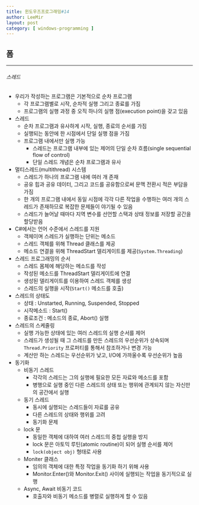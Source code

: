 ```yaml
---
title: 윈도우즈프로그래밍#14
author: LeeMir
layout: post
category: [ windows-programming ]
---
```


## 폼

- - -

###### 스레드

- 우리가 작성하는 프로그램은 기본적으로 순차 프로그램
  - 각 프로그램별로 시작, 순차적 실행 그리고 종료를 가짐
  - 프로그램의 실행 과정 중 오직 하나의 실행 점(execution point)을 갖고 있음
- 스레드
  - 순차 프로그램과 유사하게 시작, 실행, 종료의 순서를 가짐
  - 실행되는 동안에 한 시점에서 단일 실행 점을 가짐
  - 프로그램 내에서만 실행 가능
    - 스레드는 프로그램 내부에 있는 제어의 단일 순차 흐름(single sequential flow of control)
    - 단일 스레드 개념은 순차 프로그램과 유사
- 멀티스레드(multithread) 시스템
  - 스레드가 하나의 프로그램 내에 여러 개 존재
  - 공유 힙과 공유 데이터, 그리고 코드를 공유함으로써 문맥 전환시 적은 부담을 가짐
  - 한 개의 프로그램 내에서 동일 시점에 각각 다른 작업을 수행하는 여러 개의 스레드가 존재하므로 복잡한 문제들이 야기될 수 있음
  - 스레드가 늘어날 때마다 지역 변수를 선언할 스택과 상태 정보를 저장할 공간을 할당받음
- C#에서는 언어 수준에서 스레드를 지원
  - 객체이며 스레드가 실행하는 단위는 메소드
  - 스레드 객체를 위해 Thread 클래스를 제공
  - 메소드 연결을 위해 ThreadStart 델리게이트를 제공(`System.Threading`)
- 스레드 프로그래밍의 순서
  - 스레드 몸체에 해당하는 메소드를 작성
  - 작성된 메소드를 ThreadStart 델리게이트에 연결
  - 생성된 델리게이트를 이용하여 스레드 객체를 생성
  - 스레드의 실행을 시작(`Start()` 메소드를 호출)
- 스레드의 상태도
  - 상태 : Unstarted, Running, Suspended, Stopped
  - 시작메소드 : Start()
  - 종료조건 : 메소드의 종료, Abort() 실행
- 스레드의 스케줄링
  - 실행 가능한 상태에 있는 여러 스레드의 실행 순서를 제어
  - 스레드가 생성될 때 그 스레드를 만든 스레드의 우선순위가 상속되며 `Thread.Priority` 프로퍼티를 통해서 참조하거나 변경 가능
  - 계산만 하는 스레드는 우선순위가 낮고, I/O에 가까울수록 우선순위가 높음
- 동기화
  - 비동기 스레드
    - 각각의 스레드는 그의 실행에 필요한 모든 자료와 메소드를 포함
    - 병행으로 실행 중인 다른 스레드의 상태 또는 행위에 관계되지 않는 자신만의 공간에서 실행
  - 동기 스레드
    - 동시에 실행되는 스레드들이 자료를 공유
    - 다른 스레드의 상태와 행위를 고려
    - 동기화 문제
  - lock 문
    - 동일한 객체에 대하여 여러 스레드의 중첩 실행을 방지
    - lock 문은 아토믹 루틴(atomic routine)이 되어 실행 순서를 제어
    - `lock(object obj)` 형태로 사용
  - Moniter 클래스
    - 임의의 객체에 대한 특정 작업을 동기화 하기 위해 사용
    - Monitor.Enter()와 Monitor.Exit() 사이에 실행되는 작업을 동기적으로 실행
  - Async, Await 비동기 코드
    - 호출자와 비동기 메소드를 병렬로 실행하게 할 수 있음

